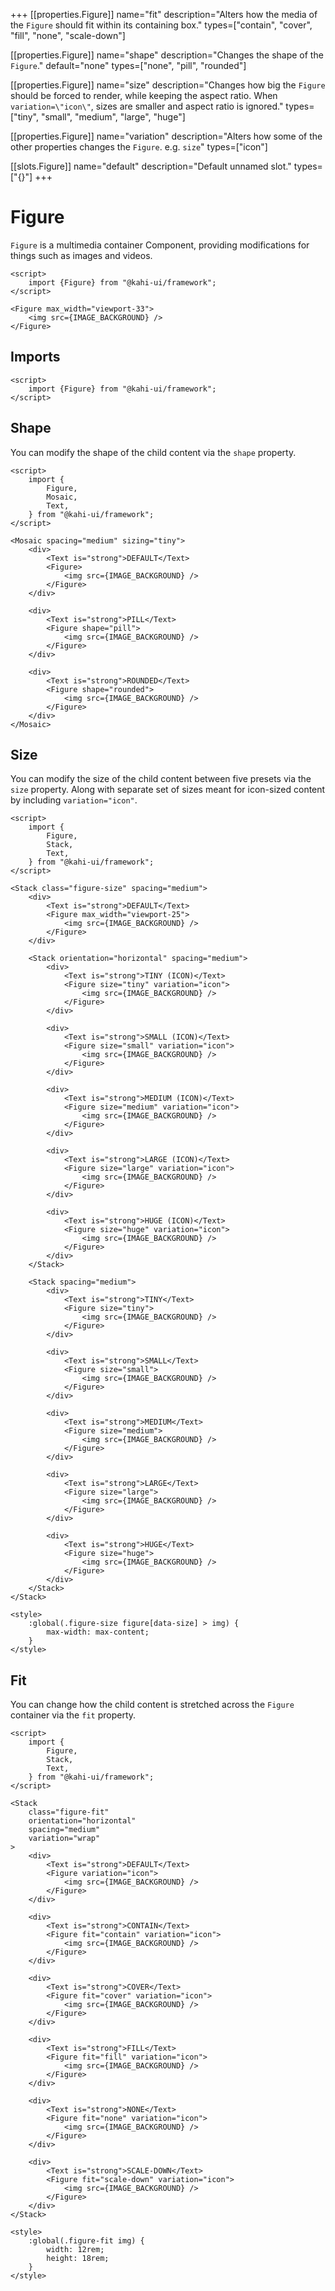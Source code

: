 +++
[[properties.Figure]]
name="fit"
description="Alters how the media of the `Figure` should fit within its containing box."
types=["contain", "cover", "fill", "none", "scale-down"]

[[properties.Figure]]
name="shape"
description="Changes the shape of the `Figure`."
default="none"
types=["none", "pill", "rounded"]

[[properties.Figure]]
name="size"
description="Changes how big the `Figure` should be forced to render, while keeping the aspect ratio. When `variation=\"icon\"`, sizes are smaller and aspect ratio is ignored."
types=["tiny", "small", "medium", "large", "huge"]

[[properties.Figure]]
name="variation"
description="Alters how some of the other properties changes the `Figure`. e.g. `size`"
types=["icon"]

[[slots.Figure]]
name="default"
description="Default unnamed slot."
types=["{}"]
+++

# Figure

`Figure` is a multimedia container Component, providing modifications for things such as images and videos.

```svelte {title="Figure Preview" mode="repl"}
<script>
    import {Figure} from "@kahi-ui/framework";
</script>

<Figure max_width="viewport-33">
    <img src={IMAGE_BACKGROUND} />
</Figure>
```

## Imports

```svelte {title="Figure Imports"}
<script>
    import {Figure} from "@kahi-ui/framework";
</script>
```

## Shape

You can modify the shape of the child content via the `shape` property.

```svelte {title="Figure Shape" mode="repl"}
<script>
    import {
        Figure,
        Mosaic,
        Text,
    } from "@kahi-ui/framework";
</script>

<Mosaic spacing="medium" sizing="tiny">
    <div>
        <Text is="strong">DEFAULT</Text>
        <Figure>
            <img src={IMAGE_BACKGROUND} />
        </Figure>
    </div>

    <div>
        <Text is="strong">PILL</Text>
        <Figure shape="pill">
            <img src={IMAGE_BACKGROUND} />
        </Figure>
    </div>

    <div>
        <Text is="strong">ROUNDED</Text>
        <Figure shape="rounded">
            <img src={IMAGE_BACKGROUND} />
        </Figure>
    </div>
</Mosaic>
```

## Size

You can modify the size of the child content between five presets via the `size` property. Along with separate set of sizes meant for icon-sized content by including `variation="icon"`.

```svelte {title="Figure Size" mode="repl"}
<script>
    import {
        Figure,
        Stack,
        Text,
    } from "@kahi-ui/framework";
</script>

<Stack class="figure-size" spacing="medium">
    <div>
        <Text is="strong">DEFAULT</Text>
        <Figure max_width="viewport-25">
            <img src={IMAGE_BACKGROUND} />
        </Figure>
    </div>

    <Stack orientation="horizontal" spacing="medium">
        <div>
            <Text is="strong">TINY (ICON)</Text>
            <Figure size="tiny" variation="icon">
                <img src={IMAGE_BACKGROUND} />
            </Figure>
        </div>

        <div>
            <Text is="strong">SMALL (ICON)</Text>
            <Figure size="small" variation="icon">
                <img src={IMAGE_BACKGROUND} />
            </Figure>
        </div>

        <div>
            <Text is="strong">MEDIUM (ICON)</Text>
            <Figure size="medium" variation="icon">
                <img src={IMAGE_BACKGROUND} />
            </Figure>
        </div>

        <div>
            <Text is="strong">LARGE (ICON)</Text>
            <Figure size="large" variation="icon">
                <img src={IMAGE_BACKGROUND} />
            </Figure>
        </div>

        <div>
            <Text is="strong">HUGE (ICON)</Text>
            <Figure size="huge" variation="icon">
                <img src={IMAGE_BACKGROUND} />
            </Figure>
        </div>
    </Stack>

    <Stack spacing="medium">
        <div>
            <Text is="strong">TINY</Text>
            <Figure size="tiny">
                <img src={IMAGE_BACKGROUND} />
            </Figure>
        </div>

        <div>
            <Text is="strong">SMALL</Text>
            <Figure size="small">
                <img src={IMAGE_BACKGROUND} />
            </Figure>
        </div>

        <div>
            <Text is="strong">MEDIUM</Text>
            <Figure size="medium">
                <img src={IMAGE_BACKGROUND} />
            </Figure>
        </div>

        <div>
            <Text is="strong">LARGE</Text>
            <Figure size="large">
                <img src={IMAGE_BACKGROUND} />
            </Figure>
        </div>

        <div>
            <Text is="strong">HUGE</Text>
            <Figure size="huge">
                <img src={IMAGE_BACKGROUND} />
            </Figure>
        </div>
    </Stack>
</Stack>

<style>
    :global(.figure-size figure[data-size] > img) {
        max-width: max-content;
    }
</style>
```

## Fit

You can change how the child content is stretched across the `Figure` container via the `fit` property.

```svelte {title="Figure Fit" mode="repl"}
<script>
    import {
        Figure,
        Stack,
        Text,
    } from "@kahi-ui/framework";
</script>

<Stack
    class="figure-fit"
    orientation="horizontal"
    spacing="medium"
    variation="wrap"
>
    <div>
        <Text is="strong">DEFAULT</Text>
        <Figure variation="icon">
            <img src={IMAGE_BACKGROUND} />
        </Figure>
    </div>

    <div>
        <Text is="strong">CONTAIN</Text>
        <Figure fit="contain" variation="icon">
            <img src={IMAGE_BACKGROUND} />
        </Figure>
    </div>

    <div>
        <Text is="strong">COVER</Text>
        <Figure fit="cover" variation="icon">
            <img src={IMAGE_BACKGROUND} />
        </Figure>
    </div>

    <div>
        <Text is="strong">FILL</Text>
        <Figure fit="fill" variation="icon">
            <img src={IMAGE_BACKGROUND} />
        </Figure>
    </div>

    <div>
        <Text is="strong">NONE</Text>
        <Figure fit="none" variation="icon">
            <img src={IMAGE_BACKGROUND} />
        </Figure>
    </div>

    <div>
        <Text is="strong">SCALE-DOWN</Text>
        <Figure fit="scale-down" variation="icon">
            <img src={IMAGE_BACKGROUND} />
        </Figure>
    </div>
</Stack>

<style>
    :global(.figure-fit img) {
        width: 12rem;
        height: 18rem;
    }
</style>
```
